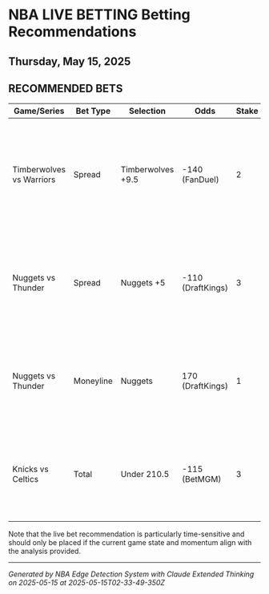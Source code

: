 # NBA LIVE BETTING Betting Recommendations
## Thursday, May 15, 2025

## RECOMMENDED BETS
| Game/Series | Bet Type | Selection | Odds | Stake | Reasoning |
|-------------|----------|-----------|------|-------|-----------|
| Timberwolves vs Warriors | Spread | Timberwolves +9.5 | -140 (FanDuel) | 2 | IN-GAME RECOMMENDATION: Minnesota has historically shown resilience in playoff scenarios. If Warriors' shooting regresses to the mean, this cushion provides value given the game context. |
| Nuggets vs Thunder | Spread | Nuggets +5 | -110 (DraftKings) | 3 | Denver's home-court advantage at altitude is significant and often undervalued. Getting 5 points at home for a team with championship experience represents value. |
| Nuggets vs Thunder | Moneyline | Nuggets | 170 (DraftKings) | 1 | The implied 37% win probability for Denver at home seems low given their playoff experience and historical performance at altitude. |
| Knicks vs Celtics | Total | Under 210.5 | -115 (BetMGM) | 3 | Both teams have strong defensive identities and playoff matchups typically feature tighter defense and more halfcourt sets, leading to lower scoring. |

Note that the live bet recommendation is particularly time-sensitive and should only be placed if the current game state and momentum align with the analysis provided.

---
*Generated by NBA Edge Detection System with Claude Extended Thinking on 2025-05-15 at 2025-05-15T02-33-49-350Z*
